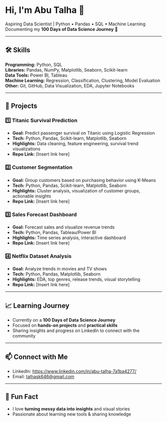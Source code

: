 # Hi, I'm Abu Talha 👋
Aspiring Data Scientist | Python • Pandas • SQL • Machine Learning  
Documenting my **100 Days of Data Science Journey** 🚀

---

## 🛠️ Skills
**Programming:** Python, SQL  
**Libraries:** Pandas, NumPy, Matplotlib, Seaborn, Scikit-learn  
**Data Tools:** Power BI, Tableau  
**Machine Learning:** Regression, Classification, Clustering, Model Evaluation  
**Other:** Git, GitHub, Data Visualization, EDA, Jupyter Notebooks  

---

## 📂 Projects

### 1️⃣ Titanic Survival Prediction
- **Goal:** Predict passenger survival on Titanic using Logistic Regression  
- **Tech:** Python, Pandas, Scikit-learn, Matplotlib, Seaborn  
- **Highlights:** Data cleaning, feature engineering, survival trend visualizations  
- **Repo Link:** [Insert link here]

### 2️⃣ Customer Segmentation
- **Goal:** Group customers based on purchasing behavior using K-Means  
- **Tech:** Python, Pandas, Scikit-learn, Matplotlib, Seaborn  
- **Highlights:** Cluster analysis, visualization of customer groups, actionable insights  
- **Repo Link:** [Insert link here]

### 3️⃣ Sales Forecast Dashboard
- **Goal:** Forecast sales and visualize revenue trends  
- **Tech:** Python, Pandas, Tableau/Power BI  
- **Highlights:** Time series analysis, interactive dashboard  
- **Repo Link:** [Insert link here]

### 4️⃣ Netflix Dataset Analysis
- **Goal:** Analyze trends in movies and TV shows  
- **Tech:** Python, Pandas, Matplotlib, Seaborn  
- **Highlights:** EDA, top genres, release trends, visual storytelling  
- **Repo Link:** [Insert link here]


---

## 📈 Learning Journey
- Currently on a **100 Days of Data Science Journey**  
- Focused on **hands-on projects** and **practical skills**  
- Sharing insights and progress on LinkedIn to connect with the community  

---

## 📫 Connect with Me
- LinkedIn: https://www.linkedin.com/in/abu-talha-7a1ba4277/  
- Email: talhask646@gmail.com
---

## 🌟 Fun Fact
- I love **turning messy data into insights** and visual stories  
- Passionate about learning new tools & sharing knowledge
